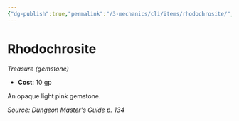 ```yaml
---
{"dg-publish":true,"permalink":"/3-mechanics/cli/items/rhodochrosite/","tags":["ttrpg-cli/compendium/src/5e/dmg","ttrpg-cli/item/gear/treasure-gemstone","ttrpg-cli/item/rarity/none"]}
---
```


# Rhodochrosite
*Treasure (gemstone)*  


- **Cost**: 10 gp

An opaque light pink gemstone.

*Source: Dungeon Master's Guide p. 134*